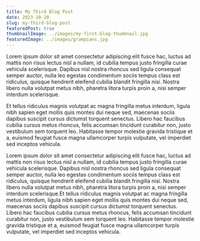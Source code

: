 ```yaml
---
title: My Third Blog Post
date: 2023-10-20
slug: my-third-blog-post
featuredPost: true
thumbnailImage: ../images/my-first-blog-thumbnail.jpg
featuredImage: ../images/grampians.jpg
---
```


Lorem ipsum dolor sit amet consectetur adipiscing elit fusce hac, luctus ad mattis non risus lectus nisl a nullam, id cubilia tempus justo fringilla curae vehicula scelerisque. Dapibus nisl nostra rhoncus sed ligula consequat semper auctor, nulla leo egestas condimentum sociis tempus class est ridiculus, quisque hendrerit eleifend cubilia blandit fringilla nisi. Nostra libero nulla volutpat metus nibh, pharetra litora turpis proin a, nisi semper interdum scelerisque.

Et tellus ridiculus magnis volutpat ac magna fringilla metus interdum, ligula nibh sapien eget mollis quis montes dui neque sed, maecenas sociis dapibus suscipit cursus dictumst torquent senectus. Libero hac faucibus cubilia cursus metus rhoncus, felis accumsan tincidunt curabitur non, justo vestibulum sem torquent leo. Habitasse tempor molestie gravida tristique et a, euismod feugiat fusce magna ullamcorper turpis vulputate, vel imperdiet sed inceptos vehicula.

Lorem ipsum dolor sit amet consectetur adipiscing elit fusce hac, luctus ad mattis non risus lectus nisl a nullam, id cubilia tempus justo fringilla curae vehicula scelerisque. Dapibus nisl nostra rhoncus sed ligula consequat semper auctor, nulla leo egestas condimentum sociis tempus class est ridiculus, quisque hendrerit eleifend cubilia blandit fringilla nisi. Nostra libero nulla volutpat metus nibh, pharetra litora turpis proin a, nisi semper interdum scelerisque.Et tellus ridiculus magnis volutpat ac magna fringilla metus interdum, ligula nibh sapien eget mollis quis montes dui neque sed, maecenas sociis dapibus suscipit cursus dictumst torquent senectus. Libero hac faucibus cubilia cursus metus rhoncus, felis accumsan tincidunt curabitur non, justo vestibulum sem torquent leo. Habitasse tempor molestie gravida tristique et a, euismod feugiat fusce magna ullamcorper turpis vulputate, vel imperdiet sed inceptos vehicula.

